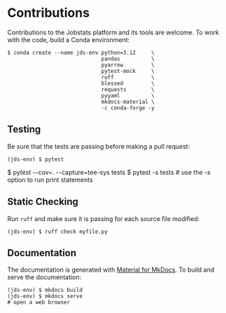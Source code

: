# Contributions

Contributions to the Jobstats platform and its tools are welcome. To work with the code, build a Conda environment:

```
$ conda create --name jds-env python=3.12     \
                              pandas          \
                              pyarrow         \
                              pytest-mock     \
                              ruff            \
                              blessed         \
                              requests        \
                              pyyaml          \
                              mkdocs-material \
                              -c conda-forge -y
```

## Testing

Be sure that the tests are passing before making a pull request:

```
(jds-env) $ pytest
```

$ pytest  --cov=. --capture=tee-sys tests
$ pytest -s tests  # use the -s option to run print statements

## Static Checking

Run `ruff` and make sure it is passing for each source file modified:

```
(jds-env) $ ruff check myfile.py
```


## Documentation

The documentation is generated with [Material for MkDocs](https://squidfunk.github.io/mkdocs-material/). To build and
serve the documentation:

```
(jds-env) $ mkdocs build
(jds-env) $ mkdocs serve
# open a web browser
```
